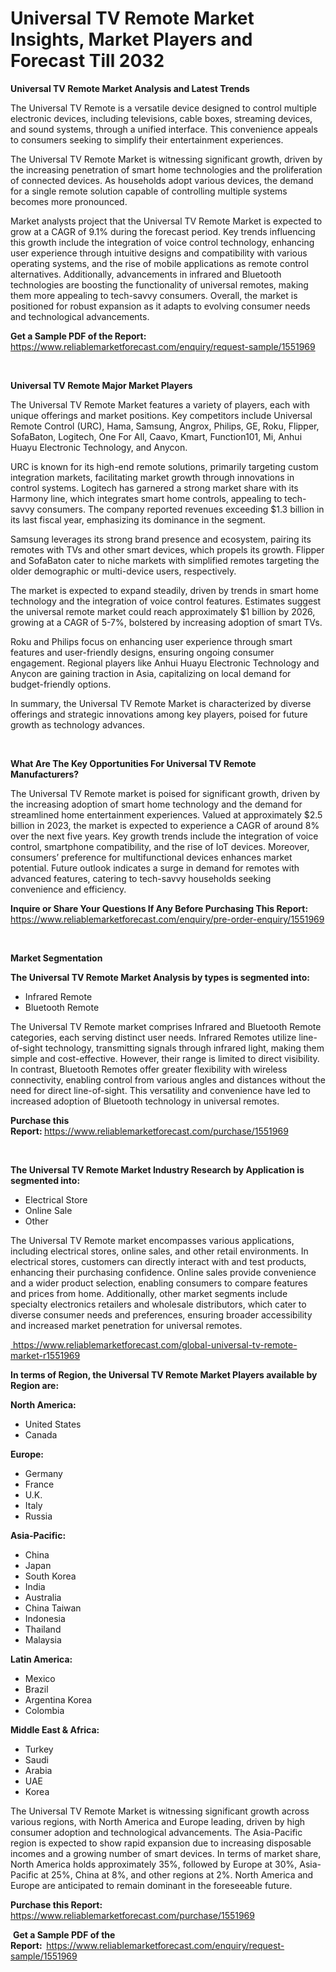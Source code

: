 <p><h1>Universal TV Remote Market Insights, Market Players and Forecast Till 2032</h1></p><p><strong>Universal TV Remote Market Analysis and Latest Trends</strong></p>
<p><p>The Universal TV Remote is a versatile device designed to control multiple electronic devices, including televisions, cable boxes, streaming devices, and sound systems, through a unified interface. This convenience appeals to consumers seeking to simplify their entertainment experiences. </p><p>The Universal TV Remote Market is witnessing significant growth, driven by the increasing penetration of smart home technologies and the proliferation of connected devices. As households adopt various devices, the demand for a single remote solution capable of controlling multiple systems becomes more pronounced. </p><p>Market analysts project that the Universal TV Remote Market is expected to grow at a CAGR of 9.1% during the forecast period. Key trends influencing this growth include the integration of voice control technology, enhancing user experience through intuitive designs and compatibility with various operating systems, and the rise of mobile applications as remote control alternatives. Additionally, advancements in infrared and Bluetooth technologies are boosting the functionality of universal remotes, making them more appealing to tech-savvy consumers. Overall, the market is positioned for robust expansion as it adapts to evolving consumer needs and technological advancements.</p></p>
<p><strong>Get a Sample PDF of the Report:&nbsp;</strong> <a href="https://www.reliablemarketforecast.com/enquiry/request-sample/1551969?utm_campaign=2294&utm_medium=2&utm_source=Github&utm_content=ia&utm_term=15042025&utm_id=universal-tv-remote">https://www.reliablemarketforecast.com/enquiry/request-sample/1551969</a></p>
<p>&nbsp;</p>
<p><strong>Universal TV Remote Major Market Players</strong></p>
<p><p>The Universal TV Remote Market features a variety of players, each with unique offerings and market positions. Key competitors include Universal Remote Control (URC), Hama, Samsung, Angrox, Philips, GE, Roku, Flipper, SofaBaton, Logitech, One For All, Caavo, Kmart, Function101, Mi, Anhui Huayu Electronic Technology, and Anycon. </p><p>URC is known for its high-end remote solutions, primarily targeting custom integration markets, facilitating market growth through innovations in control systems. Logitech has garnered a strong market share with its Harmony line, which integrates smart home controls, appealing to tech-savvy consumers. The company reported revenues exceeding $1.3 billion in its last fiscal year, emphasizing its dominance in the segment.</p><p>Samsung leverages its strong brand presence and ecosystem, pairing its remotes with TVs and other smart devices, which propels its growth. Flipper and SofaBaton cater to niche markets with simplified remotes targeting the older demographic or multi-device users, respectively.</p><p>The market is expected to expand steadily, driven by trends in smart home technology and the integration of voice control features. Estimates suggest the universal remote market could reach approximately $1 billion by 2026, growing at a CAGR of 5-7%, bolstered by increasing adoption of smart TVs.</p><p>Roku and Philips focus on enhancing user experience through smart features and user-friendly designs, ensuring ongoing consumer engagement. Regional players like Anhui Huayu Electronic Technology and Anycon are gaining traction in Asia, capitalizing on local demand for budget-friendly options.</p><p>In summary, the Universal TV Remote Market is characterized by diverse offerings and strategic innovations among key players, poised for future growth as technology advances.</p></p>
<p>&nbsp;</p>
<p><strong>What Are The Key Opportunities For Universal TV Remote Manufacturers?</strong></p>
<p><p>The Universal TV Remote market is poised for significant growth, driven by the increasing adoption of smart home technology and the demand for streamlined home entertainment experiences. Valued at approximately $2.5 billion in 2023, the market is expected to experience a CAGR of around 8% over the next five years. Key growth trends include the integration of voice control, smartphone compatibility, and the rise of IoT devices. Moreover, consumers’ preference for multifunctional devices enhances market potential. Future outlook indicates a surge in demand for remotes with advanced features, catering to tech-savvy households seeking convenience and efficiency.</p></p>
<p><strong>Inquire or Share Your Questions If Any Before Purchasing This Report:</strong> <a href="https://www.reliablemarketforecast.com/enquiry/pre-order-enquiry/1551969?utm_campaign=2294&utm_medium=2&utm_source=Github&utm_content=ia&utm_term=15042025&utm_id=universal-tv-remote">https://www.reliablemarketforecast.com/enquiry/pre-order-enquiry/1551969</a></p>
<p>&nbsp;</p>
<p><strong>Market Segmentation</strong></p>
<p><strong>The Universal TV Remote Market Analysis by types is segmented into:</strong></p>
<p><ul><li>Infrared Remote</li><li>Bluetooth Remote</li></ul></p>
<p><p>The Universal TV Remote market comprises Infrared and Bluetooth Remote categories, each serving distinct user needs. Infrared Remotes utilize line-of-sight technology, transmitting signals through infrared light, making them simple and cost-effective. However, their range is limited to direct visibility. In contrast, Bluetooth Remotes offer greater flexibility with wireless connectivity, enabling control from various angles and distances without the need for direct line-of-sight. This versatility and convenience have led to increased adoption of Bluetooth technology in universal remotes.</p></p>
<p><strong>Purchase this Report:&nbsp;</strong><a href="https://www.reliablemarketforecast.com/purchase/1551969?utm_campaign=2294&utm_medium=2&utm_source=Github&utm_content=ia&utm_term=15042025&utm_id=universal-tv-remote">https://www.reliablemarketforecast.com/purchase/1551969</a></p>
<p>&nbsp;</p>
<p><strong>The Universal TV Remote Market Industry Research by Application is segmented into:</strong></p>
<p><ul><li>Electrical Store</li><li>Online Sale</li><li>Other</li></ul></p>
<p><p>The Universal TV Remote market encompasses various applications, including electrical stores, online sales, and other retail environments. In electrical stores, customers can directly interact with and test products, enhancing their purchasing confidence. Online sales provide convenience and a wider product selection, enabling consumers to compare features and prices from home. Additionally, other market segments include specialty electronics retailers and wholesale distributors, which cater to diverse consumer needs and preferences, ensuring broader accessibility and increased market penetration for universal remotes.</p></p>
<p><a href="https://www.reliablemarketforecast.com/global-universal-tv-remote-market-r1551969?utm_campaign=2294&utm_medium=2&utm_source=Github&utm_content=ia&utm_term=15042025&utm_id=universal-tv-remote">&nbsp;https://www.reliablemarketforecast.com/global-universal-tv-remote-market-r1551969</a></p>
<p><strong>In terms of Region, the Universal TV Remote Market Players available by Region are:</strong></p>
<p>
    <p> <strong> North America: </strong>
        <ul>
            <li>United States</li>
            <li>Canada</li>
        </ul>
        </p> 
    <p> <strong> Europe: </strong>
        <ul>
            <li>Germany</li>
            <li>France</li>
            <li>U.K.</li>
            <li>Italy</li>
            <li>Russia</li>
        </ul>
        </p> 
    <p> <strong> Asia-Pacific: </strong>
        <ul>
            <li>China</li>
            <li>Japan</li>
            <li>South Korea</li>
            <li>India</li>
            <li>Australia</li>
            <li>China Taiwan</li>
            <li>Indonesia</li>
            <li>Thailand</li>
            <li>Malaysia</li>
        </ul>
        </p> 
    <p> <strong> Latin America: </strong>
        <ul>
            <li>Mexico</li>
            <li>Brazil</li>
            <li>Argentina Korea</li>
            <li>Colombia</li>
        </ul>
        </p> 
    <p> <strong> Middle East & Africa: </strong>
        <ul>
            <li>Turkey</li>
            <li>Saudi</li>
            <li>Arabia</li>
            <li>UAE</li>
            <li>Korea</li>
        </ul>
    </p>
    </p>
<p><p>The Universal TV Remote Market is witnessing significant growth across various regions, with North America and Europe leading, driven by high consumer adoption and technological advancements. The Asia-Pacific region is expected to show rapid expansion due to increasing disposable incomes and a growing number of smart devices. In terms of market share, North America holds approximately 35%, followed by Europe at 30%, Asia-Pacific at 25%, China at 8%, and other regions at 2%. North America and Europe are anticipated to remain dominant in the foreseeable future.</p></p>
<p><strong>Purchase this Report: </strong><a href="https://www.reliablemarketforecast.com/purchase/1551969?utm_campaign=2294&utm_medium=2&utm_source=Github&utm_content=ia&utm_term=15042025&utm_id=universal-tv-remote">https://www.reliablemarketforecast.com/purchase/1551969</a></p>
<p>&nbsp;<strong>Get a Sample PDF of the Report:&nbsp;&nbsp;</strong><a href="https://www.reliablemarketforecast.com/enquiry/request-sample/1551969?utm_campaign=2294&utm_medium=2&utm_source=Github&utm_content=ia&utm_term=15042025&utm_id=universal-tv-remote">https://www.reliablemarketforecast.com/enquiry/request-sample/1551969</a></p>
<p><strong></strong></p>
<p><p></p><p></p><p></p></p>